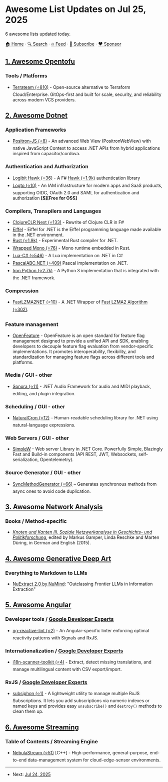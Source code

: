 # Awesome List Updates on Jul 25, 2025

6 awesome lists updated today.

[🏠 Home](/README.md) · [🔍 Search](https://www.trackawesomelist.com/search/) · [🔥 Feed](https://www.trackawesomelist.com/rss.xml) · [📮 Subscribe](https://trackawesomelist.us17.list-manage.com/subscribe?u=d2f0117aa829c83a63ec63c2f&id=36a103854c) · [❤️  Sponsor](https://github.com/sponsors/theowenyoung)



## [1. Awesome Opentofu](/content/virtualroot/awesome-opentofu/README.md)

### Tools / Platforms

*   [Terrateam (⭐810)](https://github.com/terrateamio/terrateam) - Open-source alternative to Terraform Cloud/Enterprise. GitOps-first and built for scale, security, and reliability across modern VCS providers.

## [2. Awesome Dotnet](/content/quozd/awesome-dotnet/README.md)

### Application Frameworks

*   [Positron-JS (⭐8)](https://github.com/Positron-JS/positron-web-view) - An advanced Web View (PositronWebView) with native JavaScript Context to access .NET APIs from hybrid applications inspired from capacitor/cordova.

### Authentication and Authorization

*   [Logibit Hawk (⭐36)](https://github.com/logibit/logibit.hawk/) - A F# [Hawk (⭐1.9k)](https://github.com/outmoded/hawk) authentication library
*   [Logto (⭐10)](https://github.com/logto-io/csharp) - An IAM infrastructure for modern apps and SaaS products, supporting OIDC, OAuth 2.0 and SAML for authentication and authorization **\[$]\[Free for OSS]**

### Compilers, Transpilers and Languages

*   [ClojureCLR Next (⭐133)](https://github.com/dmiller/clojure-clr-next?tab=readme-ov-file) - Rewrite of Clojure CLR in F#
*   [Eiffel](https://www.eiffel.org/doc/solutions/The_Eiffel_for_.NET_language) - Eiffel for .NET is the Eiffel programming language made available in the .NET environment.
*   [Rust (⭐1.9k)](https://github.com/FractalFir/rustc_codegen_clr) - Experimental Rust compiler for .NET.
*   [Wrapped Mono (⭐76)](https://github.com/FractalFir/wrapped_mono) - Mono runtime embedded in Rust.
*   [Lua-C# (⭐546)](https://github.com/nuskey8/Lua-CSharp) - A Lua implementation on .NET in C#
*   [PascalABC.NET (⭐409)](https://github.com/pascalabcnet/pascalabcnet) Pascal implementation on .NET.
*   [Iron Python (⭐2.7k)](https://github.com/IronLanguages/ironpython3) - A Python 3 implementation that is integrated with the .NET framework.

### Compression

*   [FastLZMA2NET (⭐10)](https://github.com/kingsznhone/FastLZMA2Net) - A .NET Wrapper of [Fast LZMA2 Algorithm (⭐302)](https://github.com/conor42/fast-lzma2).

### Feature management

*   [OpenFeature](https://openfeature.dev) - OpenFeature is an open standard for feature flag management designed to provide a unified API and SDK, enabling developers to decouple feature flag evaluation from vendor-specific implementations. It promotes interoperability, flexibility, and standardization for managing feature flags across different tools and platforms.

### Media / GUI - other

*   [Sonora (⭐11)](https://github.com/ImAxel0/Sonora) - .NET Audio Framework for audio and MIDI playback, editing, and plugin integration.

### Scheduling / GUI - other

*   [NaturalCron (⭐12)](https://github.com/hugoj0s3/NaturalCron) – Human-readable scheduling library for .NET using natural-language expressions.

### Web Servers / GUI - other

*   [SimpleW](https://stratdev3.github.io/SimpleW) - Web server Library in .NET Core. Powerfully Simple, Blazingly Fast and Build-in components (API REST, JWT, Websockets, self-serialization, Opentelemetry).

### Source Generator / GUI - other

*   [SyncMethodGenerator (⭐66)](https://github.com/zompinc/sync-method-generator) – Generates synchronous methods from async ones to avoid code duplication.

## [3. Awesome Network Analysis](/content/briatte/awesome-network-analysis/README.md)

### Books / Method-specific

*   *[Knoten und Kanten III. Soziale Netzwerkanalyse in Geschichts- und Politikforschung](https://www.transcript-verlag.de/978-3-8376-2742-8/knoten-und-kanten-iii)*, edited by Markus Gamper, Linda Reschke and Marten Düring, in German and English (2015).

## [4. Awesome Generative Deep Art](/content/filipecalegario/awesome-generative-deep-art/README.md)

### Everything to Markdown to LLMs

*   [NuExtract 2.0 by NuMind](https://numind.ai/blog/outclassing-frontier-llms----nuextract-2-0-takes-the-lead-in-information-extraction): "Outclassing Frontier LLMs in Information Extraction"

## [5. Awesome Angular](/content/PatrickJS/awesome-angular/README.md)

### Developer tools / [Google Developer Experts](https://developers.google.com/experts/all/technology/web-technologies)

*   [ng-reactive-lint (⭐2)](https://github.com/Shrinivassab/ng-reactive-lint) - An Angular-specific linter enforcing optimal reactivity patterns with Signals and RxJS.

### Internationalization / [Google Developer Experts](https://developers.google.com/experts/all/technology/web-technologies)

*   [i18n-scanner-toolkit (⭐4)](https://github.com/58bcbedf47bd91439c/i18n-scanner-toolkit) - Extract, detect missing translations, and manage multilingual content with CSV export/import.

### RxJS / [Google Developer Experts](https://developers.google.com/experts/all/technology/web-technologies)

*   [subsiphon (⭐1)](https://github.com/shobeiry/subsiphon) - A lightweight utility to manage multiple RxJS Subscriptions. It lets you add subscriptions via numeric indexes or named keys and provides easy `unsubscribe()` and `destroy()` methods to clean them up.

## [6. Awesome Streaming](/content/manuzhang/awesome-streaming/README.md)

### Table of Contents / Streaming Engine

*   [NebulaStream (⭐51)](https://github.com/nebulastream/nebulastream) \[C++] - High-performance, general-purpose, end-to-end data-management system for cloud-edge-sensor environments.

---

- Next: [Jul 24, 2025](/content/2025/07/24/README.md)